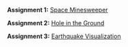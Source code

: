 **Assignment 1:** [Space Minesweeper](https://github.com/CS-4388-Fall-2024/Assignments/blob/main/Assignment-1/README.md)

**Assignment 2:** [Hole in the Ground](https://github.com/CS-4388-Fall-2024/Assignments/blob/main/Assignment-2/README.md)

**Assignment 3:** [Earthquake Visualization](https://github.com/CS-4388-Fall-2024/Assignments/blob/main/Assignment-3/README.md)

